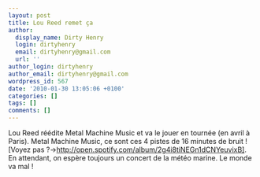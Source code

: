 ```yaml
---
layout: post
title: Lou Reed remet ça
author:
  display_name: Dirty Henry
  login: dirtyhenry
  email: dirtyhenry@gmail.com
  url: ''
author_login: dirtyhenry
author_email: dirtyhenry@gmail.com
wordpress_id: 567
date: '2010-01-30 13:05:06 +0100'
categories: []
tags: []
comments: []
---
```

Lou Reed réédite Metal Machine Music et va le jouer en tournée (en avril à Paris). Metal Machine Music, ce sont ces 4 pistes de 16 minutes de bruit ! [Voyez pas ?->http://open.spotify.com/album/2g4i8tiNEGn1dCNYeuvixB]. En attendant, on espère toujours un concert de la météo marine. Le monde va mal !
